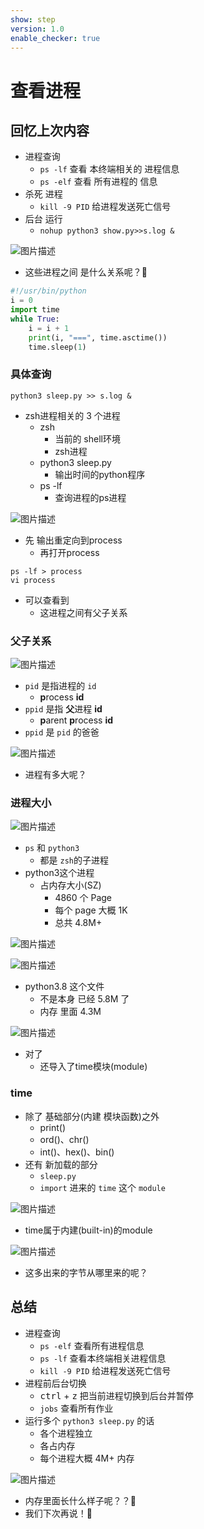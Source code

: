 ```yaml
---
show: step
version: 1.0
enable_checker: true
---
```


# 查看进程

## 回忆上次内容

- 进程查询
	- `ps -lf` 查看 本终端相关的 进程信息
	- `ps -elf` 查看 所有进程的 信息
- 杀死 进程
	- `kill -9 PID` 给进程发送死亡信号
- 后台 运行
	- `nohup python3 show.py>>s.log &`

![图片描述](https://doc.shiyanlou.com/courses/uid1190679-20221222-1671714081126)

- 这些进程之间 是什么关系呢？🤔

```python
#!/usr/bin/python
i = 0
import time
while True:
    i = i + 1
    print(i, "===", time.asctime())
    time.sleep(1)
```

### 具体查询

```
python3 sleep.py >> s.log &
```

- zsh进程相关的 3 个进程
  - zsh
    - 当前的 shell环境
	- zsh进程
  - python3 sleep.py
	- 输出时间的python程序
  - ps -lf
	- 查询进程的ps进程

![图片描述](https://doc.shiyanlou.com/courses/uid1190679-20240402-1712063821729)

- 先 输出重定向到process
	- 再打开process

```
ps -lf > process
vi process
```
- 可以查看到
	- 这进程之间有父子关系


### 父子关系

![图片描述](https://doc.shiyanlou.com/courses/uid1190679-20221222-1671712744001)

- `pid` 是指进程的 `id`
  - **p**rocess **id**
- `ppid` 是指 **父**进程 **id**
  - **p**arent **p**rocess **id**
- `ppid` 是 `pid` 的爸爸 

![图片描述](https://doc.shiyanlou.com/courses/uid1190679-20230127-1674823224324)

- 进程有多大呢？

### 进程大小

![图片描述](https://doc.shiyanlou.com/courses/uid1190679-20221222-1671712744001)

- `ps` 和 `python3` 
	- 都是 `zsh`的子进程
- python3这个进程 
	- 占内存大小(SZ)
       - 4860 个 Page
       - 每个 page 大概 1K
	   - 总共 4.8M+ 

![图片描述](https://doc.shiyanlou.com/courses/uid1190679-20210311-1615454528781)

![图片描述](https://doc.shiyanlou.com/courses/uid1190679-20230415-1681551427153)

- python3.8 这个文件
  - 不是本身 已经 5.8M 了
  - 内存 里面 4.3M

![图片描述](https://doc.shiyanlou.com/courses/uid1190679-20230127-1674825130894)

- 对了
	- 还导入了time模块(module)

### time

- 除了 基础部分(内建 模块函数)之外
  - print()
  - ord()、chr()
  - int()、hex()、bin()
- 还有 新加载的部分
  - `sleep.py`
  - `import` 进来的 `time` 这个 `module`

![图片描述](https://doc.shiyanlou.com/courses/uid1190679-20230127-1674825310755)

- time属于内建(built-in)的module

![图片描述](https://doc.shiyanlou.com/courses/uid1190679-20230415-1681551649658)

- 这多出来的字节从哪里来的呢？

## 总结

- 进程查询
	- `ps -elf` 查看所有进程信息
	- `ps -lf` 查看本终端相关进程信息
	- `kill -9 PID` 给进程发送死亡信号
- 进程前后台切换
	- <kbd>ctrl</kbd> + <kbd>z</kbd> 把当前进程切换到后台并暂停
	- `jobs` 查看所有作业
- 运行多个 `python3 sleep.py` 的话
	- 各个进程独立
	- 各占内存
	- 每个进程大概 4M+ 内存

![图片描述](https://doc.shiyanlou.com/courses/uid1190679-20230127-1674825130894)

- 内存里面长什么样子呢？？🤔
- 我们下次再说！👋
